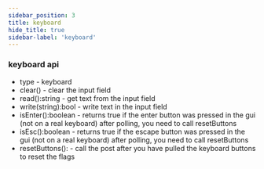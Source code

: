 ```yaml
---
sidebar_position: 3
title: keyboard
hide_title: true
sidebar-label: 'keyboard'
---
```


### keyboard api
* type - keyboard
* clear() - clear the input field
* read():string - get text from the input field
* write(string):bool - write text in the input field
* isEnter():boolean - returns true if the enter button was pressed in the gui (not on a real keyboard)
after polling, you need to call resetButtons
* isEsc():boolean - returns true if the escape button was pressed in the gui (not on a real keyboard)
after polling, you need to call resetButtons
* resetButtons(): - call the post after you have pulled the keyboard buttons to reset the flags